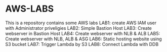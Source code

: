 # AWS-LABS
This is a repository contains some AWS labs
LAB1: create AWS IAM user with Administrator priveligies
LAB2: Simple Bastion Host
LAB3: Create webserver in Bastion Host
LAB4: Create webserver with NLB & ALB
LAB5: Create webserver with NLB, ALB & ASG
LAB6: Static hosting website using S3 bucket
LAB7: Trigger Lambda by S3
LAB8: Connect Lambda with DDB
